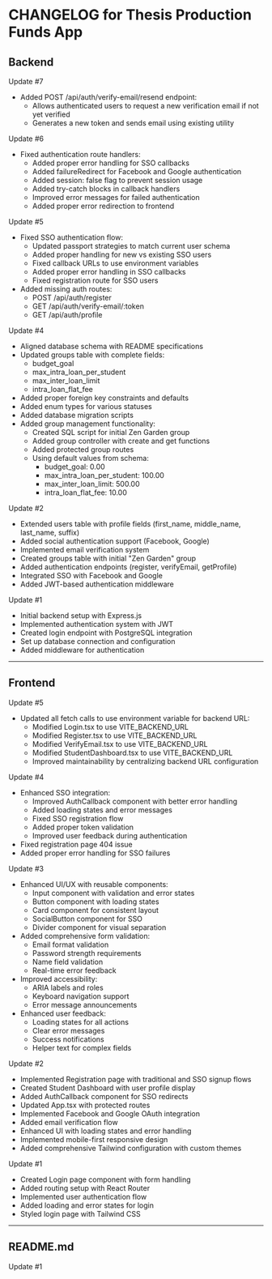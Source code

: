 # CHANGELOG for Thesis Production Funds App

## Backend

Update #7
- Added POST /api/auth/verify-email/resend endpoint:
  - Allows authenticated users to request a new verification email if not yet verified
  - Generates a new token and sends email using existing utility

Update #6
- Fixed authentication route handlers:
  - Added proper error handling for SSO callbacks
  - Added failureRedirect for Facebook and Google authentication
  - Added session: false flag to prevent session usage
  - Added try-catch blocks in callback handlers
  - Improved error messages for failed authentication
  - Added proper error redirection to frontend

Update #5
- Fixed SSO authentication flow:
  - Updated passport strategies to match current user schema
  - Added proper handling for new vs existing SSO users
  - Fixed callback URLs to use environment variables
  - Added proper error handling in SSO callbacks
  - Fixed registration route for SSO users
- Added missing auth routes:
  - POST /api/auth/register
  - GET /api/auth/verify-email/:token
  - GET /api/auth/profile

Update #4
- Aligned database schema with README specifications
- Updated groups table with complete fields:
  - budget_goal
  - max_intra_loan_per_student
  - max_inter_loan_limit
  - intra_loan_flat_fee
- Added proper foreign key constraints and defaults
- Added enum types for various statuses
- Added database migration scripts
- Added group management functionality:
  - Created SQL script for initial Zen Garden group
  - Added group controller with create and get functions
  - Added protected group routes
  - Using default values from schema:
    - budget_goal: 0.00
    - max_intra_loan_per_student: 100.00
    - max_inter_loan_limit: 500.00
    - intra_loan_flat_fee: 10.00

Update #2
- Extended users table with profile fields (first_name, middle_name, last_name, suffix)
- Added social authentication support (Facebook, Google)
- Implemented email verification system
- Created groups table with initial "Zen Garden" group
- Added authentication endpoints (register, verifyEmail, getProfile)
- Integrated SSO with Facebook and Google
- Added JWT-based authentication middleware

Update #1
- Initial backend setup with Express.js
- Implemented authentication system with JWT
- Created login endpoint with PostgreSQL integration
- Set up database connection and configuration
- Added middleware for authentication

---

## Frontend

Update #5
- Updated all fetch calls to use environment variable for backend URL:
  - Modified Login.tsx to use VITE_BACKEND_URL
  - Modified Register.tsx to use VITE_BACKEND_URL
  - Modified VerifyEmail.tsx to use VITE_BACKEND_URL
  - Modified StudentDashboard.tsx to use VITE_BACKEND_URL
  - Improved maintainability by centralizing backend URL configuration

Update #4
- Enhanced SSO integration:
  - Improved AuthCallback component with better error handling
  - Added loading states and error messages
  - Fixed SSO registration flow
  - Added proper token validation
  - Improved user feedback during authentication
- Fixed registration page 404 issue
- Added proper error handling for SSO failures

Update #3
- Enhanced UI/UX with reusable components:
  - Input component with validation and error states
  - Button component with loading states
  - Card component for consistent layout
  - SocialButton component for SSO
  - Divider component for visual separation
- Added comprehensive form validation:
  - Email format validation
  - Password strength requirements
  - Name field validation
  - Real-time error feedback
- Improved accessibility:
  - ARIA labels and roles
  - Keyboard navigation support
  - Error message announcements
- Enhanced user feedback:
  - Loading states for all actions
  - Clear error messages
  - Success notifications
  - Helper text for complex fields

Update #2
- Implemented Registration page with traditional and SSO signup flows
- Created Student Dashboard with user profile display
- Added AuthCallback component for SSO redirects
- Updated App.tsx with protected routes
- Implemented Facebook and Google OAuth integration
- Added email verification flow
- Enhanced UI with loading states and error handling
- Implemented mobile-first responsive design
- Added comprehensive Tailwind configuration with custom themes

Update #1
- Created Login page component with form handling
- Added routing setup with React Router
- Implemented user authentication flow
- Added loading and error states for login
- Styled login page with Tailwind CSS

---

## README.md

Update #1